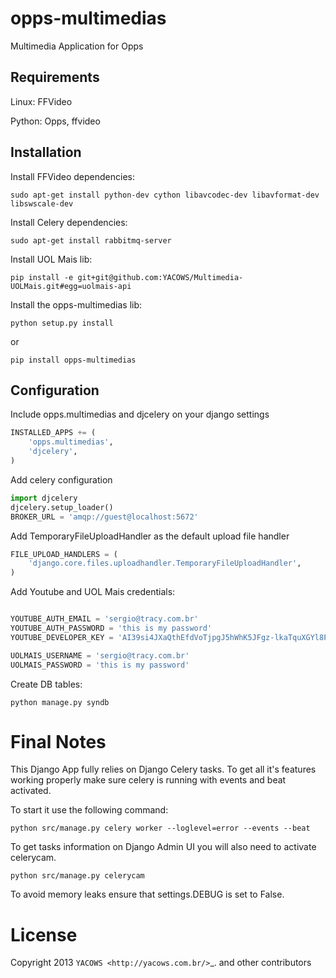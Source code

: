 opps-multimedias
===========

Multimedia Application for Opps


Requirements
-------------

Linux: FFVideo

Python: Opps, ffvideo



Installation
-------------

Install FFVideo dependencies:
```
sudo apt-get install python-dev cython libavcodec-dev libavformat-dev libswscale-dev
```

Install Celery dependencies:
```
sudo apt-get install rabbitmq-server
```

Install UOL Mais lib:
```
pip install -e git+git@github.com:YACOWS/Multimedia-UOLMais.git#egg=uolmais-api
```

Install the opps-multimedias lib:
```
python setup.py install
```

or
```
pip install opps-multimedias
```


Configuration
-------------

Include opps.multimedias and djcelery on your django settings
```python
INSTALLED_APPS += (
    'opps.multimedias',
    'djcelery',
)
```

Add celery configuration
```python
import djcelery
djcelery.setup_loader()
BROKER_URL = 'amqp://guest@localhost:5672'
```

Add TemporaryFileUploadHandler as the default upload file handler
```python
FILE_UPLOAD_HANDLERS = (
    'django.core.files.uploadhandler.TemporaryFileUploadHandler',
)
```

Add Youtube and UOL Mais credentials:
```python

YOUTUBE_AUTH_EMAIL = 'sergio@tracy.com.br'
YOUTUBE_AUTH_PASSWORD = 'this is my password'
YOUTUBE_DEVELOPER_KEY = 'AI39si4JXaQthEfdVoTjpgJ5hWhK5JFgz-lkaTquXGYl8P-QLKUiwEEFasdiouIKJHDhsjk823KJKsohvBPaYPQ'

UOLMAIS_USERNAME = 'sergio@tracy.com.br'
UOLMAIS_PASSWORD = 'this is my password'

```


Create DB tables:
```
python manage.py syndb
```


Final Notes
=============

This Django App fully relies on Django Celery tasks. To get all it's features 
working properly make sure celery is running with events and beat activated. 

To start it use the following command:
```
python src/manage.py celery worker --loglevel=error --events --beat
```

To get tasks information on Django Admin UI you will also need to activate celerycam. 
```
python src/manage.py celerycam
```

To avoid memory leaks ensure that settings.DEBUG is set to False.


License
=======

Copyright 2013 `YACOWS <http://yacows.com.br/>`_. and other contributors
